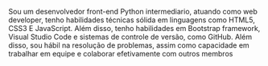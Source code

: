 Sou um desenvolvedor front-end Python intermediario, atuando como web developer, tenho habilidades técnicas sólida em linguagens como HTML5, CSS3 E JavaScript. Além disso, tenho habilidades em Bootstrap framework, Visual Studio Code e sistemas de controle de versão, como   GitHub. Além disso, sou hábil na resolução de problemas, assim como capacidade em trabalhar em equipe e colaborar efetivamente com outros membros